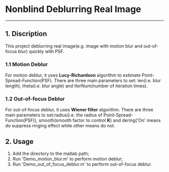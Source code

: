 ﻿# **Nonblind Deblurring Real Image**  
-------  
## **1. Discription**  
This project deblurring real image(e.g. image with motion blur and out-of-focus blur) quickly with PSF.  
### **1.1 Motion Deblur**  
For motion deblur, it uses **Lucy-Richardson** algorithm to estimate Point-Spread-Function(PSF). There are three main parameters to set: len(i.e. blur length), theta(i.e. blur angle) and IterNum(number of iteration times).  
### **1.2 Out-of-focus Deblur**  
For out-of-focus deblur, it uses **Wiener filter** algorithm. There are three main parameters to set:radius(i.e. the radius of Point-Spread-Function(PSF)), smooth(smooth factor to control **K**) and dering('On' means do suppress ringing effect while other means do not.  
## **2. Usage**  
1. Add the directory to the matlab path;  
2. Run 'Demo_motion_blur.m' to perform motion deblur;  
3. Run 'Demo_out_of_focus_deblur.m' to perform out-of-focus deblur.  
